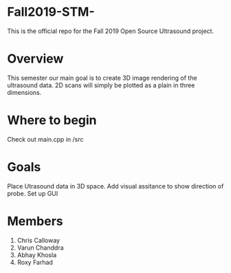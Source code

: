 # Fall2019-STM-
This is the official repo for the Fall 2019 Open Source Ultrasound project.

# Overview
This semester our main goal is to create 3D image rendering of the ultrasound data.
2D scans will simply be plotted as a plain in three dimensions.


# Where to begin
Check out main.cpp in /src


# Goals
Place Utrasound data in 3D space.
Add visual assitance to show direction of probe.
Set up GUI



# Members
1. Chris Calloway
2. Varun Chanddra 
3. Abhay Khosla
4. Roxy Farhad


